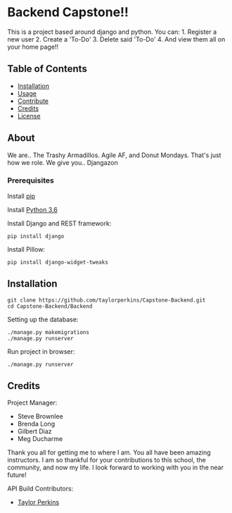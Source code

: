 # Backend Capstone!!

This is a project based around django and python.
You can: 
    1. Register a new user
    2. Create a 'To-Do'
    3. Delete said 'To-Do'
    4. And view them all on your home page!!

## Table of Contents

- [Installation](#installation)
- [Usage](#usage)   
- [Contribute](#contribute)
- [Credits](#credits)
- [License](#license)

## About
We are.. The Trashy Armadillos. Agile AF, and Donut Mondays. That's just how we role.
We give you.. Djangazon

### Prerequisites
Install [pip](https://packaging.python.org/installing/)

Install [Python 3.6](https://www.python.org/downloads/)

Install Django and REST framework:
```
pip install django
```

Install Pillow:
```
pip install django-widget-tweaks
```


## Installation
```
git clone https://github.com/taylorperkins/Capstone-Backend.git
cd Capstone-Backend/Backend
```
Setting up the database:

```
./manage.py makemigrations
./manage.py runserver
```
Run project in browser:

```
./manage.py runserver
```


## Credits
Project Manager:
  - Steve Brownlee
  - Brenda Long
  - Gilbert Diaz
  - Meg Ducharme

Thank you all for getting me to where I am. You all have been amazing instructors. I am so thankful for your contributions to this school, the community, and now my life. I look forward to working with you in the near future!

API Build Contributors:
  * [Taylor Perkins](https://github.com/taylorperkins)
